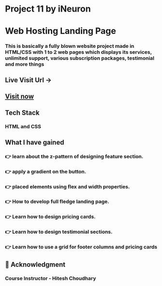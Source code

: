 
# Project 11 by iNeuron
# Web Hosting Landing Page 

### This is basically a fully blown website project made in HTML/CSS with 1 to 2 web pages which displays its services, unlimited support, various subscription packages, testimonial and more things 

## Live Visit Url ->
## [Visit now](https://webhosting-landing-page.netlify.app/)

## Tech Stack
### HTML and CSS

## What I have gained 
### 👉 learn about the z-pattern of designing feature section.
### 👉 apply a gradient on the button.
### 👉 placed elements using flex and width properties.
### 👉 How to develop full fledge landing page.
### 👉 Learn how to design pricing cards.
### 👉 Learn how to design testimonial sections.
### 👉 Learn how to use a grid for footer columns and pricing cards


## 📌 Acknowledgment
### Course Instructor - Hitesh Choudhary
